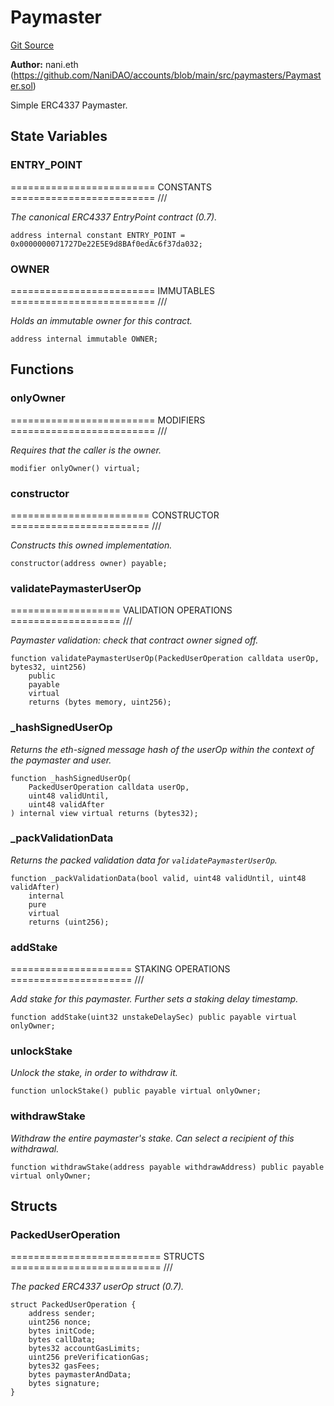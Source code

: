 # Paymaster
[Git Source](https://github.com/NaniDAO/accounts/blob/a92c3cc254412087f583cadf96cf750857c126d2/src/paymasters/Paymaster.sol)

**Author:**
nani.eth (https://github.com/NaniDAO/accounts/blob/main/src/paymasters/Paymaster.sol)

Simple ERC4337 Paymaster.


## State Variables
### ENTRY_POINT
========================= CONSTANTS ========================= ///

*The canonical ERC4337 EntryPoint contract (0.7).*


```solidity
address internal constant ENTRY_POINT = 0x0000000071727De22E5E9d8BAf0edAc6f37da032;
```


### OWNER
========================= IMMUTABLES ========================= ///

*Holds an immutable owner for this contract.*


```solidity
address internal immutable OWNER;
```


## Functions
### onlyOwner

========================= MODIFIERS ========================= ///

*Requires that the caller is the owner.*


```solidity
modifier onlyOwner() virtual;
```

### constructor

======================== CONSTRUCTOR ======================== ///

*Constructs this owned implementation.*


```solidity
constructor(address owner) payable;
```

### validatePaymasterUserOp

=================== VALIDATION OPERATIONS =================== ///

*Paymaster validation: check that contract owner signed off.*


```solidity
function validatePaymasterUserOp(PackedUserOperation calldata userOp, bytes32, uint256)
    public
    payable
    virtual
    returns (bytes memory, uint256);
```

### _hashSignedUserOp

*Returns the eth-signed message hash of the userOp within the context of the paymaster and user.*


```solidity
function _hashSignedUserOp(
    PackedUserOperation calldata userOp,
    uint48 validUntil,
    uint48 validAfter
) internal view virtual returns (bytes32);
```

### _packValidationData

*Returns the packed validation data for `validatePaymasterUserOp`.*


```solidity
function _packValidationData(bool valid, uint48 validUntil, uint48 validAfter)
    internal
    pure
    virtual
    returns (uint256);
```

### addStake

===================== STAKING OPERATIONS ===================== ///

*Add stake for this paymaster. Further sets a staking delay timestamp.*


```solidity
function addStake(uint32 unstakeDelaySec) public payable virtual onlyOwner;
```

### unlockStake

*Unlock the stake, in order to withdraw it.*


```solidity
function unlockStake() public payable virtual onlyOwner;
```

### withdrawStake

*Withdraw the entire paymaster's stake. Can select a recipient of this withdrawal.*


```solidity
function withdrawStake(address payable withdrawAddress) public payable virtual onlyOwner;
```

## Structs
### PackedUserOperation
========================== STRUCTS ========================== ///

*The packed ERC4337 userOp struct (0.7).*


```solidity
struct PackedUserOperation {
    address sender;
    uint256 nonce;
    bytes initCode;
    bytes callData;
    bytes32 accountGasLimits;
    uint256 preVerificationGas;
    bytes32 gasFees;
    bytes paymasterAndData;
    bytes signature;
}
```

